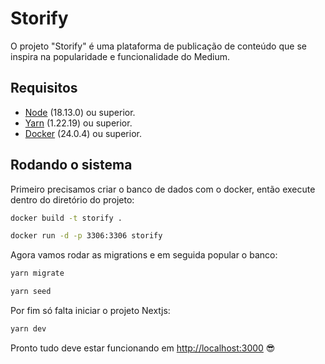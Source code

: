 
# Storify

O projeto "Storify" é uma plataforma de publicação de conteúdo que se inspira na popularidade e funcionalidade do Medium.

## Requisitos

- [Node](https://nodejs.org/) (18.13.0) ou superior.
- [Yarn](https://yarnpkg.com/) (1.22.19) ou superior.
- [Docker](https://www.docker.com/) (24.0.4) ou superior.

## Rodando o sistema

Primeiro precisamos criar o banco de dados com o docker, então execute dentro do diretório do projeto:

```bash
docker build -t storify .
```

```bash
docker run -d -p 3306:3306 storify
```

Agora vamos rodar as migrations e em seguida popular o banco:

```bash
yarn migrate
```

```bash
yarn seed
```

Por fim só falta iniciar o projeto Nextjs:

```bash
yarn dev
```

Pronto tudo deve estar funcionando em [http://localhost:3000](http://localhost:3000) 😎

